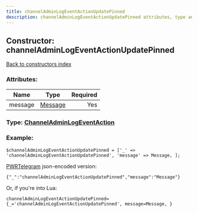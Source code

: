 ```yaml
---
title: channelAdminLogEventActionUpdatePinned
description: channelAdminLogEventActionUpdatePinned attributes, type and example
---
```

## Constructor: channelAdminLogEventActionUpdatePinned  
[Back to constructors index](index.md)



### Attributes:

| Name     |    Type       | Required |
|----------|:-------------:|---------:|
|message|[Message](../types/Message.md) | Yes|



### Type: [ChannelAdminLogEventAction](../types/ChannelAdminLogEventAction.md)


### Example:

```
$channelAdminLogEventActionUpdatePinned = ['_' => 'channelAdminLogEventActionUpdatePinned', 'message' => Message, ];
```  

[PWRTelegram](https://pwrtelegram.xyz) json-encoded version:

```
{"_":"channelAdminLogEventActionUpdatePinned","message":"Message"}
```


Or, if you're into Lua:  


```
channelAdminLogEventActionUpdatePinned={_='channelAdminLogEventActionUpdatePinned', message=Message, }

```


